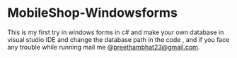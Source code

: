 # MobileShop-Windowsforms
This is my first try in windows forms in c# and make your own database in visual studio IDE and change the database path in the code , and if you face any
trouble while running mail me @preethambhat23@gmail.com.
